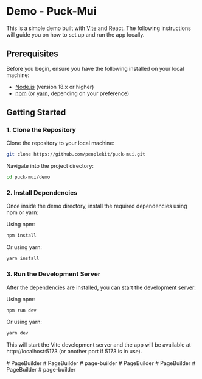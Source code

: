 # Demo - Puck-Mui

This is a simple demo built with [Vite](https://vitejs.dev/) and React. The following instructions will guide you on how to set up and run the app locally.

## Prerequisites

Before you begin, ensure you have the following installed on your local machine:

- [Node.js](https://nodejs.org/) (version 18.x or higher)
- [npm](https://www.npmjs.com/) (or [yarn](https://yarnpkg.com/), depending on your preference)

## Getting Started

### 1. Clone the Repository

Clone the repository to your local machine:

```bash
git clone https://github.com/peoplekit/puck-mui.git
```

Navigate into the project directory:

```bash
cd puck-mui/demo
```

### 2. Install Dependencies

Once inside the demo directory, install the required dependencies using npm or yarn:

Using npm:
```bash
npm install
```

Or using yarn:

```bash
yarn install
```

### 3. Run the Development Server

After the dependencies are installed, you can start the development server:

Using npm:
```bash
npm run dev
```

Or using yarn:

```bash
yarn dev
```

This will start the Vite development server and the app will be available at http://localhost:5173 (or another port if 5173 is in use).

#   P a g e B u i l d e r  
 #   P a g e B u i l d e r  
 #   p a g e - b u i l d e r  
 #   P a g e B u i l d e r  
 #   P a g e B u i l d e r  
 #   P a g e B u i l d e r  
 #   p a g e - b u i l d e r  
 